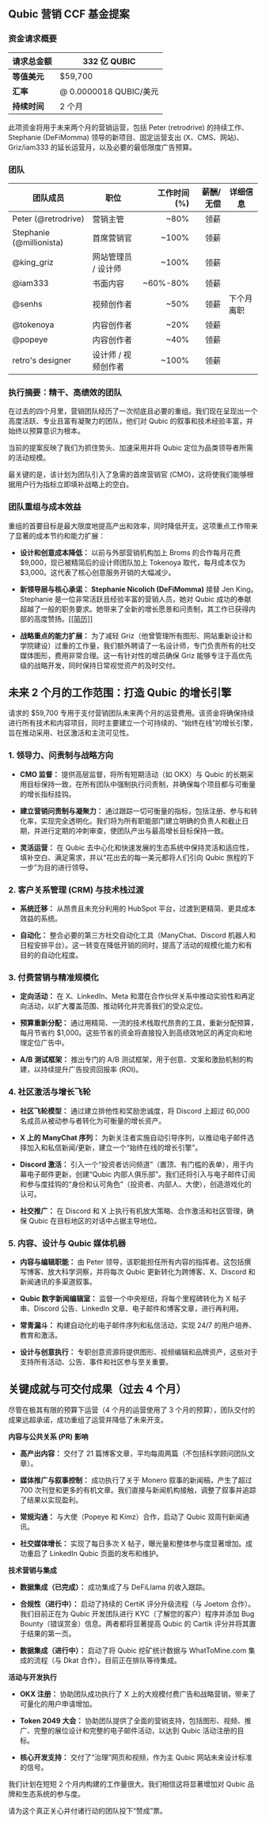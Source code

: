 ## **Qubic 营销 CCF 基金提案**

### **资金请求概要**

  |请求总金额                        |332 亿 QUBIC                         |
  |---------------------------------|-------------------------------------|
  |**等值美元**                      |$59,700                              |
  |**汇率**                          |@ 0.0000018 QUBIC/美元               |
  |**持续时间**                      |2 个月                               |

此项资金将用于未来两个月的营销运营，包括 Peter (retrodrive) 的持续工作、Stephanie (DeFiMomma) 领导的新项目、固定运营支出 (X、CMS、网站)、Griz/iam333 的延长运营月，以及必要的最低限度广告预算。

### **团队**

| 团队成员                  | 职位                       | 工作时间 (%)      | 薪酬/无偿   | 详细信息                |
| ------------------------ | -------------------------- | ---------------: | ----------: | ---------------------- |
| Peter (@retrodrive)      | 营销主管                    |             ~80% |        领薪 |                        |
| Stephanie (@millionista) | 首席营销官                  |            ~100% |        领薪 |                        |
| @king_griz               | 网站管理员 / 设计师          |            ~100% |        领薪 |                        |
| @iam333                  | 书面内容                    |         ~60%-80% |        领薪 |                        |
| @senhs                   | 视频创作者                  |             ~50% |        领薪 |       下个月离职        |
| @tokenoya                | 内容创作者                  |             ~20% |        领薪 |                        |
| @popeye                  | 内容创作者                  |             ~40% |        领薪 |                        |
| retro's designer         |  设计师 / 视频创作者         |            ~100% |        领薪 |                        |

### **执行摘要：精干、高绩效的团队**

在过去的四个月里，营销团队经历了一次彻底且必要的重组。我们现在呈现出一个高度活跃、专业且富有凝聚力的团队，他们对 Qubic 的叙事和技术经验丰富，并始终以预算意识为根本。

当前的提案反映了我们为抓住势头、加速采用并将 Qubic 定位为品类领导者所需的活动规模。

最关键的是，该计划为团队引入了急需的首席营销官 (CMO)，这将使我们能够根据用户行为指标立即填补战略上的空白。

### **团队重组与成本效益**

重组的首要目标是最大限度地提高产出和效率，同时降低开支。这项重点工作带来了显著的成本节约和能力扩展：

* **设计和创意成本降低：** 以前与外部营销机构加上 Broms 的合作每月花费 $9,000，现已被精简后的设计师团队加上 Tokenoya 取代，每月成本仅为 $3,000。这代表了核心创意服务开销的大幅减少。

* **新领导层与核心承诺：** **Stephanie Nicolich (DeFiMomma)** 接替 Jen King。Stephanie 是一位非常活跃且经验丰富的营销人员，她对 Qubic 成功的奉献超越了一般的职务要求。她带来了全新的增长愿景和问责制，其工作已获得内部的高度赞扬。\[[[简历]](https://drive.google.com/file/d/1E3Nu326fp2-fXLnbKOeoYhJBUsAw0GKA/view?usp=sharing)\]

* **战略重点的能力扩展：** 为了减轻 Griz（他曾管理所有图形、网站重新设计和学院建设）过重的工作量，我们额外聘请了一名设计师，专门负责所有的社交媒体图形，费用非常合理。这一有针对性的增员确保 Griz 能够专注于高优先级的战略开发，同时保持日常视觉资产的及时交付。

## **未来 2 个月的工作范围：打造 Qubic 的增长引擎**

请求的 $59,700 专用于支付营销团队未来两个月的运营费用。该资金将确保持续进行所有技术和内容项目，同时主要建立一个可持续的、“始终在线”的增长引擎，旨在推动采用、社区激活和主流可见性。

### **1. 领导力、问责制与战略方向**

* **CMO 监督：** 提供高层监督，将所有短期活动（如 OKX）与 Qubic 的长期采用目标保持一致，在所有团队中强制执行问责制，并确保每个项目都与可衡量的增长指标挂钩。

* **建立营销问责制与凝聚力：** 通过跟踪一切可衡量的指标，包括注册、参与和转化率，实现完全透明化。我们将为所有职能部门建立明确的负责人和截止日期，并进行定期的冲刺审查，使团队产出与最高增长目标保持一致。

* **灵活运营：** 在 Qubic 去中心化和快速发展的生态系统中保持灵活和适应性，填补空白、满足需求，并以“花出去的每一美元都将人们引向 Qubic 旅程的下一步”为目的进行领导。

### **2. 客户关系管理 (CRM) 与技术栈过渡**

* **系统迁移：** 从昂贵且未充分利用的 HubSpot 平台，过渡到更精简、更具成本效益的系统。

* **自动化：** 整合必要的第三方社交自动化工具（ManyChat、Discord 机器人和日程安排平台）。这一转变在降低开销的同时，提高了活动的规模化能力和有目的的自动化程度。

### **3. 付费营销与精准规模化**

* **定向活动：** 在 X、LinkedIn、Meta 和潜在合作伙伴关系中推动实验性和再定向活动，以扩大覆盖范围、推动转化并完善我们的受众定位。

* **预算重新分配：** 通过用精简、一流的技术栈取代昂贵的工具，重新分配预算，每月节省约 $1,000。这些节省的资金将直接投入到高绩效地区的再定向和地理定位广告中。

* **A/B 测试框架：** 推出专门的 A/B 测试框架，用于创意、文案和激励机制的构建，以持续提升广告投资回报率 (ROI)。

### **4. 社区激活与增长飞轮**

* **社区飞轮模型：** 通过建立排他性和奖励忠诚度，将 Discord 上超过 60,000 名成员从被动参与者转化为可衡量的增长资产。

* **X 上的 ManyChat 序列：** 为新关注者实施自动引导序列，以推动电子邮件选择加入和私信新闻/更新，建立一个“始终在线的增长引擎”。

* **Discord 激活：** 引入一个“投资者访问频道”（置顶、有门槛的表单），用于内幕电子邮件更新，创建“Qubic 内部人俱乐部”。我们还将引入与电子邮件订阅和参与度挂钩的“身份和认可角色”（投资者、内部人、大使），创造游戏化的认可。

* **社交推广：** 在 Discord 和 X 上执行有机放大策略、合作激活和社区管理，确保 Qubic 在目标地区的对话中占据主导地位。

### **5. 内容、设计与 Qubic 媒体机器**

* **内容与编辑职能：** 由 Peter 领导，该职能担任所有内容的指挥者。这包括撰写博客、放大科学洞察，并将每次 Qubic 更新转化为跨博客、X、Discord 和新闻通讯的多渠道叙事。

* **Qubic 数字新闻编辑室：** 监督一个中央枢纽，将每个里程碑转化为 X 帖子串、Discord 公告、LinkedIn 文章、电子邮件和博客文章，进行再利用。

* **常青漏斗：** 构建自动化的电子邮件序列和私信活动，实现 24/7 的用户培养、教育和激活。

* **设计与创意执行：** 专职创意资源将提供图形、视频编辑和品牌资产，这些对于支持所有活动、公告、事件和社区参与至关重要。

## **关键成就与可交付成果（过去 4 个月）**

尽管在极其有限的预算下运营（4 个月的运营使用了 3 个月的预算），团队交付的成果远超承诺，成功重组了运营并降低了未来开支。

**内容与公共关系 (PR) 影响**

* **高产出内容：** 交付了 21 篇博客文章，平均每周两篇（不包括科学顾问团队文章）。

* **媒体推广与叙事控制：** 成功执行了关于 Monero 叙事的新闻稿，产生了超过 700 次刊登和更多的有机文章。我们直接与新闻机构接触，调整了叙事并追踪了结果以实现盈利。

* **常规沟通：** 与大使（Popeye 和 Kimz）合作，启动了 Qubic 双周刊新闻通讯。

* **社交媒体增长：** 实现了每日多次 X 帖子，曝光量和整体参与度显著增加。成功重启了 LinkedIn Qubic 页面的发布和维护。

**技术营销与集成**

* **数据集成（已完成）：** 成功集成了与 DeFiLlama 的收入跟踪。

* **合规性（进行中）：** 启动了持续的 CertiK 评分升级流程（与 Joetom 合作）。我们目前正在为 Qubic 开发团队进行 KYC（了解您的客户）程序并添加 Bug Bounty（错误赏金）信息。两者都将显著提高 Qubic 的 Cartik 评分并将其置于结果的第一页。

* **数据集成（进行中）：** 启动了将 Qubic 挖矿统计数据与 WhatToMine.com 集成的流程（与 Dkat 合作）。目前正在排队等待集成。

**活动与开发执行**

* **OKX 注册：** 协助团队成功执行了 X 上的大规模付费广告和战略营销，带来了可量化的用户申请增加。

* **Token 2049 大会：** 协助团队提供了全面的营销支持，包括图形、视频、推广、完整的展位设计和完整的电子邮件活动，以达到 Qubic 活动注册的目标。

* **核心开发支持：** 交付了“治理”网页和视频，作为主 Qubic 网站未来设计标准的信号。

我们计划在短短 2 个月内构建的工作量很大。我们相信这将显著增加对 Qubic 品牌和生态系统的参与度。

请为这个真正关心并付诸行动的团队投下“赞成”票。

